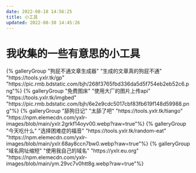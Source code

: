 ```yaml
---
date: 2022-08-18 14:56:25
title: 小工具
updated: 2022-08-30 14:45:26
---
```

# 我收集的一些有意思的小工具

<div class="gallery-group-main">
{% galleryGroup "狗屁不通文章生成器" "生成的文章真的狗屁不通" "https://tools.yxlr.tk/gp" "https://pic.rmb.bdstatic.com/bjh/268f3765fbd336da5d5f754eb2eb52c6.png"%}
{% galleryGroup "免费图床" "使用大厂的图片上传api" "https://tools.yxlr.tk/imgbed" "https://pic.rmb.bdstatic.com/bjh/6e2e9cdc5017cbf83fb619f148d59988.png"%}
{% galleryGroup "舔狗日记" "太舔了吧" "https://tools.yxlr.tk/tiango" "https://npm.elemecdn.com/yxlr-images/blob/main/yxlr.2grkf14oyv00.webp?raw=true"%}
{% galleryGroup "今天吃什么" "选择困难症的福音" "https://tools.yxlr.tk/random-eat" "https://npm.elemecdn.com/yxlr-images/blob/main/yxlr.68ay8ccn7bw0.webp?raw=true"%}
{% galleryGroup "域名网址缩短" "使用我自己的域名" "https://yxlr.eu.org" "https://npm.elemecdn.com/yxlr-images/blob/main/ym.29vc7v0htt8g.webp?raw=true"%}

</div>

